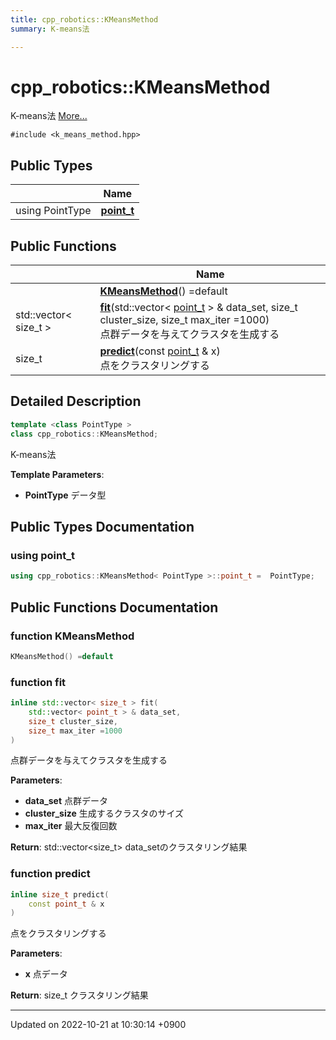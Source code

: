 ```yaml
---
title: cpp_robotics::KMeansMethod
summary: K-means法 

---
```


# cpp_robotics::KMeansMethod



K-means法  [More...](#detailed-description)


`#include <k_means_method.hpp>`

## Public Types

|                | Name           |
| -------------- | -------------- |
| using PointType | **[point_t](/cpp_robotics/doxybook/Classes/classcpp__robotics_1_1KMeansMethod/#using-point-t)**  |

## Public Functions

|                | Name           |
| -------------- | -------------- |
| | **[KMeansMethod](/cpp_robotics/doxybook/Classes/classcpp__robotics_1_1KMeansMethod/#function-kmeansmethod)**() =default |
| std::vector< size_t > | **[fit](/cpp_robotics/doxybook/Classes/classcpp__robotics_1_1KMeansMethod/#function-fit)**(std::vector< [point_t](/cpp_robotics/doxybook/Classes/classcpp__robotics_1_1KMeansMethod/#using-point-t) > & data_set, size_t cluster_size, size_t max_iter =1000)<br>点群データを与えてクラスタを生成する  |
| size_t | **[predict](/cpp_robotics/doxybook/Classes/classcpp__robotics_1_1KMeansMethod/#function-predict)**(const [point_t](/cpp_robotics/doxybook/Classes/classcpp__robotics_1_1KMeansMethod/#using-point-t) & x)<br>点をクラスタリングする  |

## Detailed Description

```cpp
template <class PointType >
class cpp_robotics::KMeansMethod;
```

K-means法 

**Template Parameters**: 

  * **PointType** データ型 

## Public Types Documentation

### using point_t

```cpp
using cpp_robotics::KMeansMethod< PointType >::point_t =  PointType;
```


## Public Functions Documentation

### function KMeansMethod

```cpp
KMeansMethod() =default
```


### function fit

```cpp
inline std::vector< size_t > fit(
    std::vector< point_t > & data_set,
    size_t cluster_size,
    size_t max_iter =1000
)
```

点群データを与えてクラスタを生成する 

**Parameters**: 

  * **data_set** 点群データ 
  * **cluster_size** 生成するクラスタのサイズ 
  * **max_iter** 最大反復回数 


**Return**: std::vector<size_t> data_setのクラスタリング結果 

### function predict

```cpp
inline size_t predict(
    const point_t & x
)
```

点をクラスタリングする 

**Parameters**: 

  * **x** 点データ 


**Return**: size_t クラスタリング結果 

-------------------------------

Updated on 2022-10-21 at 10:30:14 +0900